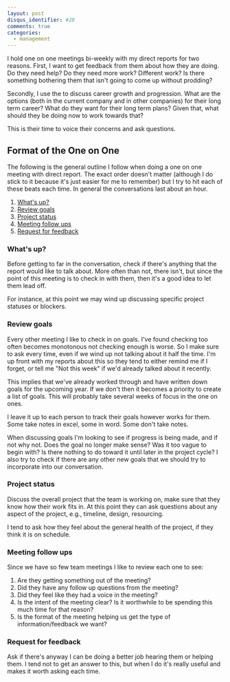 ```yaml
---
layout: post
disqus_identifier: #28
comments: true
categories: 
  - management
---
```


I hold one on one meetings bi-weekly with my direct reports for two reasons.
First, I want to get feedback from them about how they are doing.  Do they need
help?  Do they need more work?  Different work?  Is there something bothering
them that isn't going to come up without prodding?  

Secondly, I use the to discuss career growth and progression.  What are the
options (both in the current company and in other companies) for their long
term career?  What do they want for their long term plans?  Given that, what
should they be doing now to work towards that?

This is their time to voice their concerns and ask questions.  

## Format of the One on One

The following is the general outline I follow when doing a one on one meeting
with direct report.  The exact order doesn't matter (although I do stick to it
because it's just easier for me to remember) but I try to hit each of these
beats each time.  In general the conversations last about an hour.

1. [What's up?](#whats-up)
1. [Review goals](#review-goals)
1. [Project status](#project-status)
1. [Meeting follow ups](#meeting-follow-ups)
1. [Request for feedback](#request-for-feedback)

### What's up?

Before getting to far in the conversation, check if there's anything that the
report would like to talk about.  More often than not, there isn't, but since
the point of this meeting is to check in with them, then it's a good idea to
let them lead off.

For instance, at this point we may wind up discussing specific project statuses
or blockers.

### Review goals

Every other meeting I like to check in on goals.  I've found checking too often
becomes monotonous not checking enough is worse.  So I make sure to ask every
time, even if we wind up not talking about it half the time.  I'm up front with
my reports about this so they tend to either remind me if I forget, or tell me
"Not this week" if we'd already talked about it recently.

This implies that we've already worked through and have written down goals for
the upcoming year.  If we don't then it becomes a priority to create a list of
goals.  This will probably take several weeks of focus in the one on ones.

I leave it up to each person to track their goals however works for them.  Some
take notes in excel, some in word.  Some don't take notes.

When discussing goals I'm looking to see if progress is being made, and if not
why not.  Does the goal no longer make sense?  Was it too vague to begin with?
Is there nothing to do toward it until later in the project cycle?  I also try
to check if there are any other new goals that we should try to incorporate
into our conversation.

### Project status

Discuss the overall project that the team is working on, make sure that they
know how their work fits in.  At this point they can ask questions about any
aspect of the project, e.g., timeline, design, resourcing.  

I tend to ask how they feel about the general health of the project, if they
think it is on schedule.

### Meeting follow ups

Since we have so few team meetings I like to review each one to see:

1. Are they getting something out of the meeting?
1. Did they have any follow up questions from the meeting?
1. Did they feel like they had a voice in the meeting?
1. Is the intent of the meeting clear?  Is it worthwhile to be spending this
   much time for that reason?
1. Is the format of the meeting helping us get the type of information/feedback
   we want?

### Request for feedback

Ask if there's anyway I can be doing a better job hearing them or helping them.
I tend not to get an answer to this, but when I do it's really useful and makes
it worth asking each time.
